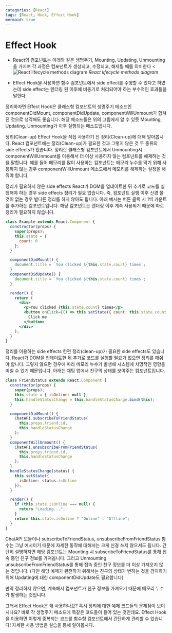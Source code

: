 ```yaml
---
categories: [React]
tags: [React, Hook, Effect Hook]
mermaid: true
---
```


# Effect Hook

- React의 컴포넌트는 아래와 같은 생명주기, Mounting, Updating, Unmounting을 가지며 각 과정은 컴포넌트가 생성되고, 수정되고, 해제될 때를 의미한다
  <![React lifecycle methods diagram](https://projects.wojtekmaj.pl/react-lifecycle-methods-diagram/)
  _React lifecycle methods diagram_

- Effect Hook을 사용하면 함수 컴포넌트에서 side effect를 수행할 수 있다고 하였는데 side effect는 렌더링 된 이후에 비동기로 처리되어야 하는 부수적인 효과들을 말한다

정리하자면 Effect Hook은 클래스형 컴포넌트의 생명주기 메소드인 componentDidMount, componentDidUpdate, componentWillUnmount가 합쳐진 것으로 생각해도 좋습니다. 해당 메소드들은 위의 그림에서 알 수 있듯 Mounting, Updating, Unmounting가 이후 실행되는 메소드입니다.

정리(Clean-up)
Effect Hook을 직접 사용하기 전 정리(Clean-up)에 대해 알아봅시다. React 컴포넌트에는 정리(Clean-up)가 필요한 것과 그렇지 않은 것 두 종류의 side effects가 있습니다. 정리란 클래스형 컴포넌트에서 Unmounting시 componentWillUnmount를 이용해서 더 이상 사용하지 않는 컴포넌트를 해제하는 것을 말합니다. 예를 들어 메모리를 많이 사용하는 컴포넌트는 메모리 누수를 막기 위해 사용하지 않는 경우 componentWillUnmount 메소드에서 메모리를 해제하는 설정을 해줘야 합니다.

정리가 필요하지 않은 side effects
React가 DOM을 업데이트한 뒤 추가로 코드를 실행해야 하는 경우 side effects 정리가 필요 없습니다. 즉, 컴포넌트 실행 이후 신경 쓸 것이 없는 경우 별다른 정리를 하지 않아도 됩니다. 아래 예시는 버튼 클릭 시 1씩 카운트를 추가하는 컴포넌트입니다. 해당 컴포넌트는 렌더링 이후 계속 사용되기 때문에 따로 정리가 필요하지 않습니다.

```jsx
class Example extends React.Component {
  constructor(props) {
    super(props);
    this.state = {
      count: 0
    };
  }

  componentDidMount() {
    document.title = `You clicked ${this.state.count} times`;
  }
  componentDidUpdate() {
    document.title = `You clicked ${this.state.count} times`;
  }

  render() {
    return (
      <div>
        <p>You clicked {this.state.count} times</p>
        <button onClick={() => this.setState({ count: this.state.count + 1 })}>
          Click me
        </button>
      </div>
    );
  }
}
```

정리를 이용하는 side effects
한편 정리(clean-up)가 필요한 side effects도 있습니다. React가 DOM을 업데이트한 뒤 추가로 코드를 실행할 필요가 없으면 정리를 해줘야 합니다. 그렇지 않으면 경우에 따라 메모리 누수가 발생해 시스템에 치명적인 영향을 미칠 수 있기 때문입니다. 아래는 채팅 앱에서 친구의 상태를 보여주는 컴포넌트입니다.

```jsx
class FriendStatus extends React.Component {
  constructor(props) {
    super(props);
    this.state = { isOnline: null };
    this.handleStatusChange = this.handleStatusChange.bind(this);
  }

  componentDidMount() {
    ChatAPI.subscribeToFriendStatus(
      this.props.friend.id,
      this.handleStatusChange
    );
  }
  componentWillUnmount() {
    ChatAPI.unsubscribeFromFriendStatus(
      this.props.friend.id,
      this.handleStatusChange
    );
  }
  handleStatusChange(status) {
    this.setState({
      isOnline: status.isOnline
    });
  }

  render() {
    if (this.state.isOnline === null) {
      return "Loading...";
    }
    return this.state.isOnline ? "Online" : "Offline";
  }
}
```

ChatAPI 모듈이나 subscribeToFriendStatus, unsubscribeFromFriendStatus 함수는 그냥 예시이기 때문에 자세한 동작에 대해서는 크게 신경 쓰지 않으셔도 됩니다. 간단히 설명하자면 해당 컴포넌트는 Mounting 시 subscribeToFriendStatus를 통해 접속 중인 친구 정보를 가져옵니다. 그리고 Unmounting unsubscribeFromFriendStatus를 통해 접속 중인 친구 정보를 더 이상 가져오지 않는 것입니다. (다만 해당 예제가 완전하기 위해서는 친구의 상태가 변하는 것을 감지하기 위해 Updating에 대한 componentDidUpdate도 필요합니다)

만약 정리하지 않으면, 계속해서 컴포넌트가 친구 정보를 가져오기 때문에 메모리 누수가 발생하는 것입니다.

그래서 Effect Hook은 왜 사용하나요?
혹시 정리에 대한 예제 코드들의 문제점이 보이시나요? 바로 각 생명주기 메소드에 똑같은 코드들이 들어 있는 것인데요. Effect Hook을 이용하면 이렇게 중복되는 코드를 함수형 컴포넌트에서 간단하게 관리할 수 있습니다! 자세한 사용 방법은 실습을 통해 알아봅시다.
